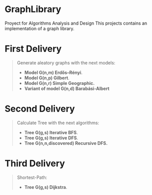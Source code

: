 # GraphLibrary
Proyect for Algorithms Analysis and Design
This projects contains an implementation of a graph library.
#  First Delivery 
> Generate aleatory graphs with the next models:
> * **Model G(n,m) Erdős–Rényi**.
> * **Model G(n,p) Gilbert**.
> * **Model G(n,r) Simple Geographic.**
> * **Variant of model G(n,d) Barabási-Albert**
#  Second Delivery 
> Calculate Tree with the next algorithms:
> * **Tree G(g,s)  Iterative BFS**.
> * **Tree G(g,s)  Iterative DFS**.
> * **Tree G(n,n,discovered) Recursive DFS.**
#  Third Delivery 
> Shortest-Path:
> * **Tree G(g,s) Dijkstra**.
